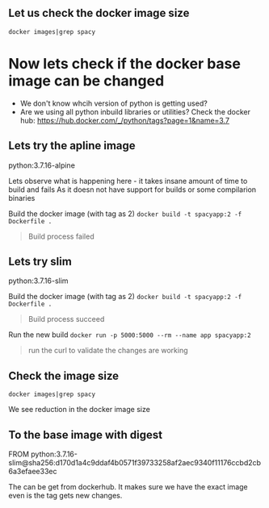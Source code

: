 ## Let us check the docker image size
`docker images|grep spacy`

# Now lets check if the docker base image can be changed
- We don't know whcih version of python is getting used?
- Are we using all python inbuild libraries or utilities?
Check the docker hub: https://hub.docker.com/_/python/tags?page=1&name=3.7

## Lets try the apline image
python:3.7.16-alpine

Lets observe what is happening here - it takes insane amount of time to build and fails
As it doesn not have support for builds or some compilarion binaries

Build the docker image (with tag as 2)
`docker build -t spacyapp:2 -f Dockerfile .`

> Build process failed

## Lets try slim
python:3.7.16-slim

Build the docker image (with tag as 2)
`docker build -t spacyapp:2 -f Dockerfile .`

> Build process succeed 

Run the new build
`docker run -p 5000:5000 --rm --name app spacyapp:2`

> run the curl to validate the changes are working

## Check the image size
`docker images|grep spacy`
 
 We see reduction in the docker image size

## To the base image with digest
FROM python:3.7.16-slim@sha256:d170d1a4c9ddaf4b0571f39733258af2aec9340f11176ccbd2cb6a3efaee33ec

The can be get from dockerhub. It makes sure we have the exact image even is the tag gets new changes.









